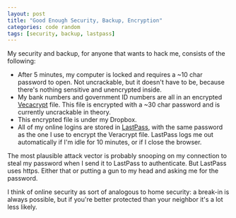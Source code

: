 ```yaml
---
layout: post
title: "Good Enough Security, Backup, Encryption"
categories: code random
tags: [security, backup, lastpass]
---
```


My security and backup, for anyone that wants to hack me, consists of the following:

- After 5 minutes, my computer is locked and requires a ~10 char password to open. Not uncrackable, but it doesn't have to be, because there's nothing sensitive and unencrypted inside.
- My bank numbers and government ID numbers are all in an encrypted [Vecacrypt](https://veracrypt.codeplex.com/) file. This file is encrypted with a ~30 char password and is currently uncrackable in theory.
- This encrypted file is under my Dropbox.
- All of my online logins are stored in [LastPass](https://lastpass.com/), with the same password as the one I use to encrypt the Veracrypt file. LastPass logs me out automatically if I'm idle for 10 minutes, or if I close the browser.

The most plausible attack vector is probably snooping on my connection to steal my password when I send it to LastPass to authenticate. But LastPass uses https. Either that or putting a gun to my head and asking me for the password.

I think of online security as sort of analogous to home security: a break-in is always possible, but if you're better protected than your neighbor it's a lot less likely.
